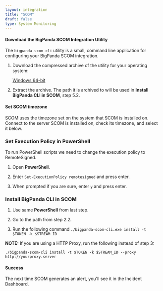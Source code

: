```yaml
---
layout: integration 
title: "SCOM"
draft: false
type: System Monitoring
---
```


#### Download the BigPanda SCOM Integration Utility

The `bigpanda-scom-cli` utility is a small, command line application for configuring your BigPanda SCOM integration.

1. Download the compressed archive of the utility for your operating system:

    [Windows 64-bit](https://s3.amazonaws.com/bp-golang-artifacts/bigpanda-scom-cli/master/bigpanda-scom-cli_windows_amd64.zip)

2. Extract the archive. The path it is archived to will be used in **Install BigPanda CLI in SCOM**, step 5.2.

<!-- section-separator -->

#### Set SCOM timezone

SCOM uses the timezone set on the system that SCOM is installed on. Connect to the server SCOM is installed on, check its timezone, and select it below.

<!-- include 'integrations/scom/scom' -->

<!-- section-separator -->

### Set Execution Policy in PowerShell

To run PowerShell scripts we need to change the execution policy to RemoteSigned.

1. Open **PowerShell**.

2. Enter `Set-ExecutionPolicy remotesigned` and press enter.

3. When prompted if you are sure, enter `y` and press enter.

<!-- section-separator -->

### Install BigPanda CLI in SCOM

1. Use same **PowerShell** from last step.

2. Go to the path from step 2.2.

3. Run the following command `./bigpanda-scom-cli.exe install -t $TOKEN -k $STREAM_ID`

**NOTE:** If you are using a HTTP Proxy, run the following instead of step 3:

`./bigpanda-scom-cli install -t $TOKEN -k $STREAM_ID --proxy http://yourproxy.server`

<!-- section-separator -->

#### Success
The next time SCOM generates an alert, you'll see it in the Incident Dashboard.

